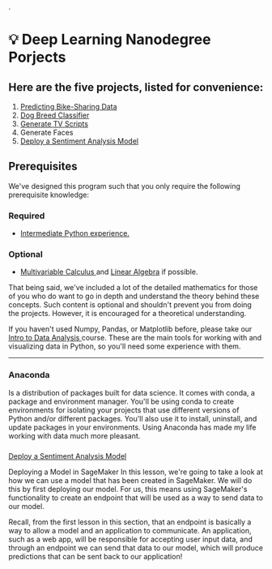 


.


#  💡 Deep Learning Nanodegree Porjects 




## Here are the five projects, listed for convenience:




1. [Predicting Bike-Sharing Data](https://github.com/nancyalaswad90/Predicting-Bike-Sharing-Data)
2. [Dog Breed Classifier](https://github.com/nancyalaswad90/Dog-Breed-Classifier)
3. [Generate TV Scripts](https://github.com/nancyalaswad90/TV-Script-Generation)
4. Generate Faces
5. [Deploy a Sentiment Analysis Model](https://github.com/nancyalaswad90/Deploy-a-Sentiment-Analysis-Model)












## Prerequisites



We've designed this program such that you only require the following prerequisite knowledge:


### Required


 - [Intermediate Python experience.](https://classroom.udacity.com/courses/ud1110/lessons/2faaad2c-7904-4752-b289-da787460e159/concepts/6bc01f04-e09b-4406-9026-a6f1ca329eac)



### Optional


- [Multivariable Calculus ](https://www.khanacademy.org/math/multivariable-calculus) and [Linear Algebra](https://www.khanacademy.org/math/linear-algebra) if possible.




That being said, we've included a lot of the detailed mathematics for those of you who do want to go in depth and understand the theory behind these concepts. Such content is optional and shouldn't prevent you from doing the projects. However, it is encouraged  for a theoretical understanding.






If you haven't used Numpy, Pandas, or Matplotlib before, please take our [Intro to Data Analysis ](https://classroom.udacity.com/courses/ud170)course. These are the main tools for working with and visualizing data in Python, so you'll need some experience with them.




-------------------------------------


### Anaconda


Is a distribution of packages built for data science. It comes with conda, a package and environment manager. You'll be using conda to create environments for isolating your projects that use different versions of Python and/or different packages. You'll also use it to install, uninstall, and update packages in your environments. Using Anaconda has made my life working with data much more pleasant.







###


[Deploy a Sentiment Analysis Model](https://classroom.udacity.com/nanodegrees/nd101/parts/5b7b3a4c-10eb-4293-b821-ec6f539524dc/modules/18b878df-6e0d-4f87-953c-385777327c49/lessons/8efca8ea-839c-4e13-ba87-2e12a86c60ae/concepts/5804c6fe-492b-4777-a234-58228b1a874a)


Deploying a Model in SageMaker
In this lesson, we're going to take a look at how we can use a model that has been created in SageMaker. We will do this by first deploying our model. For us, this means using SageMaker's functionality to create an endpoint that will be used as a way to send data to our model.

Recall, from the first lesson in this section, that an endpoint is basically a way to allow a model and an application to communicate. An application, such as a web app, will be responsible for accepting user input data, and through an endpoint we can send that data to our model, which will produce predictions that can be sent back to our application!


